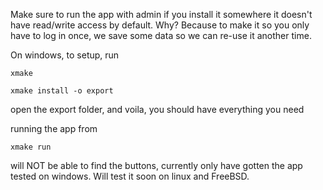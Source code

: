 Make sure to run the app with admin if you install it somewhere it doesn't have read/write access by default. Why? Because to make it so you only have to log in once, we save some data so we can re-use it another time.

On windows, to setup, run

```xmake```

```xmake install -o export```

open the export folder, and voila, you should have everything you need

running the app from

```xmake run```

will NOT be able to find the buttons, currently only have gotten the app tested on windows. Will test it soon on linux and FreeBSD.
